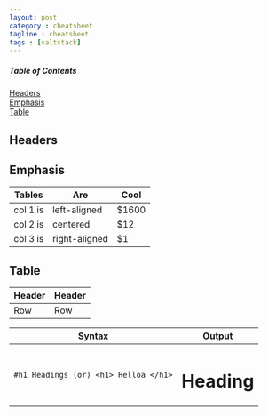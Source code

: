 ```yaml
---
layout: post
category : cheatsheet
tagline : cheatsheet
tags : [saltstack]
---
```

##### Table of Contents  
[Headers](#headers)  
[Emphasis](#emphasis)  
[Table](#table)

<a name="headers"/>

## Headers

<a name="emphasis"/>

## Emphasis

| Tables   	|      Are      	|  Cool 	|
|----------	| ------------- 	|------ 	|
| col 1 is 	|  left-aligned 	| $1600 	|
| col 2 is 	|    centered   	|   $12 	|
| col 3 is 	| right-aligned 	|    $1 	|


<a name="table"/>

## Table

<div class="table-wrapper" markdown="block">

| Header | Header | 
|--------|--------|
| Row    | Row    |

</div>

| Syntax | Output |
| ------------ | ------------- |
| `#h1 Headings (or) <h1> Helloa </h1>` | <h1>Heading</h1> |


